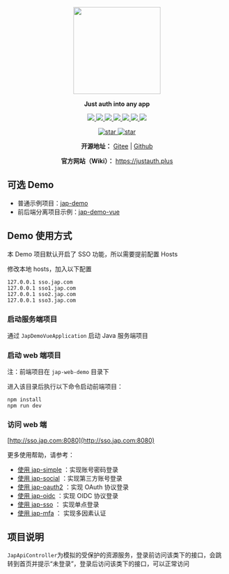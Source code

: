 <p align="center">
	<img src="https://images.gitee.com/uploads/images/2021/0218/094114_99925b8b_784199.png" width="200">
</p>
<p align="center">
	<strong>Just auth into any app</strong>
</p>
<p align="center">
	<a target="_blank" href="https://search.maven.org/search?q=jap">
	  <img src="https://img.shields.io/badge/Maven%20Central-1.0.0-blue" ></img>
	</a>
	<a target="_blank" href="https://gitee.com/yadong.zhang/JustAuth/blob/master/LICENSE">
	  <img src="https://img.shields.io/badge/license-LGPL%203.0-red" ></img>
	</a>
	<a target="_blank" href="https://apidoc.gitee.com/fujieid/jap" title="API文档">
	  <img src="https://img.shields.io/badge/Api%20Docs-1.0.0-orange" ></img>
	</a>
	<a target="_blank" href="https://justauth.plus" title="开发文档">
	  <img src="https://img.shields.io/badge/Docs-latest-blueviolet.svg" ></img>
	</a>
  <a target="_blank" href="https://codecov.io/gh/fujieid/jap" title="开发codecov档">
	  <img src="https://codecov.io/gh/fujieid/jap/branch/master/graph/badge.svg?token=WmfmgwxtnJ" ></img>
	</a>
  <a target="_blank" href="https://travis-ci.com/fujieid/jap" title="开发codecov档">
	  <img src="https://travis-ci.com/fujieid/jap.svg?branch=master&status=passed" ></img>
	</a>
	<a target="_blank" href="https://gitter.im/fujieid/JAP?utm_source=badge&utm_medium=badge&utm_campaign=pr-badge">
	  <img src="https://badges.gitter.im/fujieid/JAP.svg" ></img>
	</a>
</p>
<p align="center">
  <a target="_blank" href='https://gitee.com/fujieid/jap/stargazers'>
    <img src="https://gitee.com/fujieid/jap/badge/star.svg?theme=white" alt='star'></img>
  </a>
  <a target="_blank" href='https://github.com/fujieid/jap/stargazers'>
    <img src="https://img.shields.io/github/stars/fujieid/jap?style=social" alt='star'></img>
  </a>
</p>
<p align="center">
	<strong>开源地址：</strong> <a target="_blank" href='https://gitee.com/fujieid/jap'>Gitee</a> | <a target="_blank" href='https://github.com/fujieid/jap'>Github</a>
</p>
<p align="center">
	<strong>官方网站（Wiki）：</strong> <a target="_blank" href='https://justauth.plus'>https://justauth.plus</a>
</p>


## 可选 Demo

- 普通示例项目：[jap-demo](https://gitee.com/fujieid/jap-demo)
- 前后端分离项目示例：[jap-demo-vue](https://gitee.com/fujieid/jap-demo-vue)


## Demo 使用方式

本 Demo 项目默认开启了 SSO 功能，所以需要提前配置 Hosts

修改本地 hosts，加入以下配置

```
127.0.0.1 sso.jap.com
127.0.0.1 sso1.jap.com
127.0.0.1 sso2.jap.com
127.0.0.1 sso3.jap.com
```
### 启动服务端项目

通过 `JapDemoVueApplication` 启动 Java 服务端项目

### 启动 web 端项目

注：前端项目在 `jap-web-demo` 目录下

进入该目录后执行以下命令启动前端项目：

```
npm install
npm run dev
```

### 访问 web 端

[http://sso.jap.com:8080](http://sso.jap.com:8080)

更多使用帮助，请参考：

- [使用 jap-simple](https://justauth.plus/quickstart/jap-simple.html) ：实现账号密码登录
- [使用 jap-social](https://justauth.plus/quickstart/jap-social.html) ：实现第三方账号登录
- [使用 jap-oauth2](https://justauth.plus/quickstart/jap-oauth2.html) ：实现 OAuth 协议登录
- [使用 jap-oidc](https://justauth.plus/quickstart/jap-oidc.html) ：实现 OIDC 协议登录
- [使用 jap-sso](https://justauth.plus/quickstart/jap-sso.html) ： 实现单点登录
- [使用 jap-mfa](https://justauth.plus/quickstart/jap-mfa.html) ： 实现多因素认证

## 项目说明

`JapApiController`为模拟的受保护的资源服务，登录前访问该类下的接口，会跳转到首页并提示“未登录”，登录后访问该类下的接口，可以正常访问

